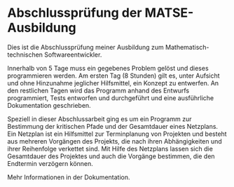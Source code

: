 # Abschlussprüfung der MATSE-Ausbildung

Dies ist die Abschlussprüfung meiner Ausbildung zum Mathematisch-technischen Softwareentwickler.

Innerhalb von 5 Tage muss ein gegebenes Problem gelöst und dieses programmieren werden.
Am ersten Tag (8 Stunden) gilt es, unter Aufsicht und ohne Hinzunahme jeglicher Hilfsmittel, ein Konzept zu entwerfen.
An den restlichen Tagen wird das Programm anhand des Entwurfs programmiert, Tests entworfen und durchgeführt und eine ausführliche Dokumentation geschrieben.

Speziell in dieser Abschlussarbeit ging es um ein Programm zur Bestimmung der kritischen Pfade und der Gesamtdauer eines Netzplans.
Ein Netzplan ist ein Hilfsmittel zur Terminplanung von Projekten und besteht aus mehreren Vorgängen des Projekts, die nach ihren
Abhängigkeiten und ihrer Reihenfolge verkettet sind. Mit Hilfe des Netzplans lassen sich die Gesamtdauer des Projektes und auch die Vorgänge bestimmen, die den Endtermin verzögern können.

Mehr Informationen in der Dokumentation.
